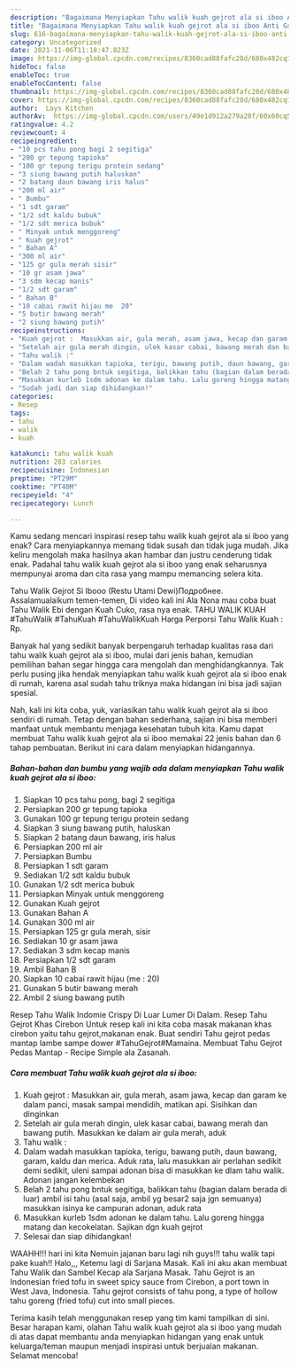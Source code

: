 ```yaml
---
description: "Bagaimana Menyiapkan Tahu walik kuah gejrot ala si iboo Anti Gagal"
title: "Bagaimana Menyiapkan Tahu walik kuah gejrot ala si iboo Anti Gagal"
slug: 616-bagaimana-menyiapkan-tahu-walik-kuah-gejrot-ala-si-iboo-anti-gagal
category: Uncategorized
date: 2021-11-06T11:18:47.823Z
image: https://img-global.cpcdn.com/recipes/8360cad88fafc28d/680x482cq70/tahu-walik-kuah-gejrot-ala-si-iboo-foto-resep-utama.jpg
hideToc: false
enableToc: true
enableTocContent: false
thumbnail: https://img-global.cpcdn.com/recipes/8360cad88fafc28d/680x482cq70/tahu-walik-kuah-gejrot-ala-si-iboo-foto-resep-utama.jpg
cover: https://img-global.cpcdn.com/recipes/8360cad88fafc28d/680x482cq70/tahu-walik-kuah-gejrot-ala-si-iboo-foto-resep-utama.jpg
author:  Lays Kitchen
authorAv:  https://img-global.cpcdn.com/users/49e1d912a279a20f/60x60cq50/avatar.jpg
ratingvalue: 4.2
reviewcount: 4
recipeingredient:
- "10 pcs tahu pong bagi 2 segitiga"
- "200 gr tepung tapioka"
- "100 gr tepung terigu protein sedang"
- "3 siung bawang putih haluskan"
- "2 batang daun bawang iris halus"
- "200 ml air"
- " Bumbu"
- "1 sdt garam"
- "1/2 sdt kaldu bubuk"
- "1/2 sdt merica bubuk"
- " Minyak untuk menggoreng"
- " Kuah gejrot"
- " Bahan A"
- "300 ml air"
- "125 gr gula merah sisir"
- "10 gr asam jawa"
- "3 sdm kecap manis"
- "1/2 sdt garam"
- " Bahan B"
- "10 cabai rawit hijau me  20"
- "5 butir bawang merah"
- "2 siung bawang putih"
recipeinstructions:
- "Kuah gejrot :  Masukkan air, gula merah, asam jawa, kecap dan garam ke dalam panci, masak sampai mendidih, matikan api. Sisihkan dan dinginkan"
- "Setelah air gula merah dingin, ulek kasar cabai, bawang merah dan bawang putih. Masukkan ke dalam air gula merah, aduk"
- "Tahu walik :"
- "Dalam wadah masukkan tapioka, terigu, bawang putih, daun bawang, garam, kaldu dan merica. Aduk rata, lalu masukkan air perlahan sedikit demi sedikit, uleni sampai adonan bisa di masukkan ke dlam tahu walik. Adonan jangan kelembekan"
- "Belah 2 tahu pong bntuk segitiga, balikkan tahu (bagian dalam berada di luar) ambil isi tahu (asal saja, ambil yg besar2 saja jgn semuanya) masukkan isinya ke campuran adonan, aduk rata"
- "Masukkan kurleb 1sdm adonan ke dalam tahu. Lalu goreng hingga matang dan kecokelatan. Sajikan dgn kuah gejrot"
- "Sudah jadi dan siap dihidangkan!"
categories:
- Resep
tags:
- tahu
- walik
- kuah

katakunci: tahu walik kuah 
nutrition: 283 calories
recipecuisine: Indonesian
preptime: "PT29M"
cooktime: "PT40M"
recipeyield: "4"
recipecategory: Lunch

---
```



Kamu sedang mencari inspirasi resep tahu walik kuah gejrot ala si iboo yang enak? Cara menyiapkannya memang tidak susah dan tidak juga mudah. Jika keliru mengolah maka hasilnya akan hambar dan justru cenderung tidak enak. Padahal tahu walik kuah gejrot ala si iboo yang enak seharusnya mempunyai aroma dan cita rasa yang mampu memancing selera kita.


Tahu Walik Gejrot Si Ibooo (Restu Utami Dewi)Подробнее. Assalamualaikum temen-temen, Di video kali ini Ala Nona mau coba buat Tahu Walik Ebi dengan Kuah Cuko, rasa nya enak. TAHU WALIK KUAH #TahuWalik #TahuKuah #TahuWalikKuah Harga Perporsi Tahu Walik Kuah : Rp.

Banyak hal yang sedikit banyak berpengaruh terhadap kualitas rasa dari tahu walik kuah gejrot ala si iboo, mulai dari jenis bahan, kemudian pemilihan bahan segar hingga cara mengolah dan menghidangkannya. Tak perlu pusing jika hendak menyiapkan tahu walik kuah gejrot ala si iboo enak di rumah, karena asal sudah tahu triknya maka hidangan ini bisa jadi sajian spesial.


Nah, kali ini kita coba, yuk, variasikan tahu walik kuah gejrot ala si iboo sendiri di rumah. Tetap dengan bahan sederhana, sajian ini bisa memberi manfaat untuk membantu menjaga kesehatan tubuh kita. Kamu dapat membuat Tahu walik kuah gejrot ala si iboo memakai 22 jenis bahan dan 6 tahap pembuatan. Berikut ini cara dalam menyiapkan hidangannya.

<!--inarticleads1-->

##### Bahan-bahan dan bumbu yang wajib ada dalam menyiapkan Tahu walik kuah gejrot ala si iboo:

1. Siapkan 10 pcs tahu pong, bagi 2 segitiga
1. Persiapkan 200 gr tepung tapioka
1. Gunakan 100 gr tepung terigu protein sedang
1. Siapkan 3 siung bawang putih, haluskan
1. Siapkan 2 batang daun bawang, iris halus
1. Persiapkan 200 ml air
1. Persiapkan  Bumbu
1. Persiapkan 1 sdt garam
1. Sediakan 1/2 sdt kaldu bubuk
1. Gunakan 1/2 sdt merica bubuk
1. Persiapkan  Minyak untuk menggoreng
1. Gunakan  Kuah gejrot
1. Gunakan  Bahan A
1. Gunakan 300 ml air
1. Persiapkan 125 gr gula merah, sisir
1. Sediakan 10 gr asam jawa
1. Sediakan 3 sdm kecap manis
1. Persiapkan 1/2 sdt garam
1. Ambil  Bahan B
1. Siapkan 10 cabai rawit hijau (me : 20)
1. Gunakan 5 butir bawang merah
1. Ambil 2 siung bawang putih


Resep Tahu Walik Indomie Crispy Di Luar Lumer Di Dalam. Resep Tahu Gejrot Khas Cirebon Untuk resep kali ini kita coba masak makanan khas cirebon yaitu tahu gejrot,makanan enak. Buat sendiri Tahu gejrot pedas mantap lambe sampe dower #TahuGejrot#Mamaina. Membuat Tahu Gejrot Pedas Mantap - Recipe Simple ala Zasanah. 

<!--inarticleads2-->

##### Cara membuat Tahu walik kuah gejrot ala si iboo:

1. Kuah gejrot :  Masukkan air, gula merah, asam jawa, kecap dan garam ke dalam panci, masak sampai mendidih, matikan api. Sisihkan dan dinginkan
1. Setelah air gula merah dingin, ulek kasar cabai, bawang merah dan bawang putih. Masukkan ke dalam air gula merah, aduk
1. Tahu walik :
1. Dalam wadah masukkan tapioka, terigu, bawang putih, daun bawang, garam, kaldu dan merica. Aduk rata, lalu masukkan air perlahan sedikit demi sedikit, uleni sampai adonan bisa di masukkan ke dlam tahu walik. Adonan jangan kelembekan
1. Belah 2 tahu pong bntuk segitiga, balikkan tahu (bagian dalam berada di luar) ambil isi tahu (asal saja, ambil yg besar2 saja jgn semuanya) masukkan isinya ke campuran adonan, aduk rata
1. Masukkan kurleb 1sdm adonan ke dalam tahu. Lalu goreng hingga matang dan kecokelatan. Sajikan dgn kuah gejrot
1. Selesai dan siap dihidangkan!

WAAHH!!! hari ini kita Nemuin jajanan baru lagi nih guys!!! tahu walik tapi pake kuah!! Halo,,, Ketemu lagi di Sarjana Masak. Kali ini aku akan membuat Tahu Walik dan Sambel Kecap ala Sarjana Masak. Tahu Gejrot is an Indonesian fried tofu in sweet spicy sauce from Cirebon, a port town in West Java, Indonesia. Tahu gejrot consists of tahu pong, a type of hollow tahu goreng (fried tofu) cut into small pieces. 

Terima kasih telah menggunakan resep yang tim kami tampilkan di sini. Besar harapan kami, olahan Tahu walik kuah gejrot ala si iboo yang mudah di atas dapat membantu anda menyiapkan hidangan yang enak untuk keluarga/teman maupun menjadi inspirasi untuk berjualan makanan. Selamat mencoba!
